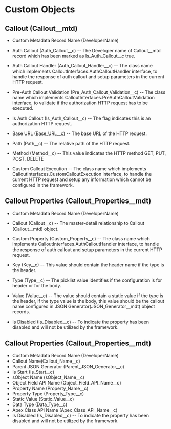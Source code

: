 # Custom Objects

## Callout (Callout__mtd)

- Custom Metadata Record Name (DeveloperName)
- Auth Callout (Auth_Callout__c)
-- The Developer name of Callout__mtd record which has been marked as Is_Auth_Callout__c true.

- Auth Callout Handler (Auth_Callout_Handler__c)
-- The class name which implements CalloutInterfaces.AuthCalloutHandler interface, to handle the response of auth callout and setup parameters in the current HTTP request.

- Pre-Auth Callout Validation (Pre_Auth_Callout_Validation__c)
-- The class name which implements CalloutInterfaces.PreAuthCalloutValidation interface, to validate if the authorization HTTP request has to be executed.

- Is Auth Callout (Is_Auth_Callout__c)
-- The flag indicates this is an authorization HTTP request.

- Base URL (Base_URL__c)
-- The base URL of the HTTP request.

- Path (Path__c)
-- The relative path of the HTTP request.

- Method (Method__c)
-- This value indicates the HTTP method GET, PUT, POST, DELETE

- Custom Callout Execution
-- The class name which implements CalloutInterfaces.CustomCalloutExecution interface, to handle the current HTTP request and setup any information which cannot be configured in the framework.

## Callout Properties (Callout_Properties__mdt)

- Custom Metadata Record Name (DeveloperName)

- Callout (Callout__c)
-- The master-detail relationship to Callout (Callout__mtd) object.

- Custom Property (Custom_Property__c)
-- The class name which implements CalloutInterfaces.AuthCalloutHandler interface, to handle the response of auth callout and setup parameters in the current HTTP request.

- Key (Key__c)
-- This value should contain the header name if the type is the header.

- Type (Type__c)
-- The picklist value identifies if the configuration is for header or for the body.

- Value (Value__c)
-- The value should contain a static value if the type is the header, if the type value is the body, this value should be the callout name configured in JSON Generator(JSON_Generator__mdt) object records.

- Is Disabled (Is_Disabled__c)
-- To indicate the property has been disabled and will not be utilized by the framework.


## Callout Properties (Callout_Properties__mdt)

- Custom Metadata Record Name (DeveloperName)
- Callout Name(Callout_Name__c)
- Parent JSON Generator (Parent_JSON_Generator__c)
- Is Start (Is_Start__c)
- sObject Name (sObject_Name__c)
- Object Field API Name (Object_Field_API_Name__c)
- Property Name (Property_Name__c)
- Property Type (Property_Type__c)
- Static Value (Static_Value__c)
- Data Type (Data_Type__c)
- Apex Class API Name (Apex_Class_API_Name__c)
- Is Disabled (Is_Disabled__c)
-- To indicate the property has been disabled and will not be utilized by the framework.